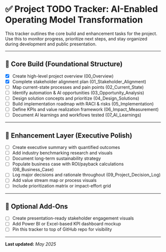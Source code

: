 # ✅ Project TODO Tracker: AI-Enabled Operating Model Transformation

This tracker outlines the core build and enhancement tasks for the project. Use this to monitor progress, prioritize next steps, and stay organized during development and public presentation.

---

## 🔹 Core Build (Foundational Structure)

- [x] Create high-level project overview (00_Overview)
- [x] Complete stakeholder alignment plan (01_Stakeholder_Alignment)
- [ ] Map current-state processes and pain points (02_Current_State)
- [ ] Identify automation & AI opportunities (03_Opportunity_Analysis)
- [ ] Design solution concepts and prioritize (04_Design_Solutions)
- [ ] Build implementation roadmap with RACI & risks (05_Implementation)
- [ ] Define KPIs and value realization framework (06_Impact_Measurement)
- [ ] Document AI learnings and workflows tested (07_AI_Learnings)

---

## 🔸 Enhancement Layer (Executive Polish)

- [ ] Create executive summary with quantified outcomes
- [ ] Add industry benchmarking research and visuals
- [ ] Document long-term sustainability strategy
- [ ] Populate business case with ROI/payback calculations (08_Business_Case)
- [ ] Log major decisions and rationale throughout (09_Project_Decision_Log)
- [ ] Add value stream map or process visuals
- [ ] Include prioritization matrix or impact-effort grid

---

## 🧠 Optional Add-Ons

- [ ] Create presentation-ready stakeholder engagement visuals
- [ ] Add Power BI or Excel-based KPI dashboard mockup
- [ ] Pin this tracker to top of GitHub repo for visibility

---

**Last updated:** _May 2025_
